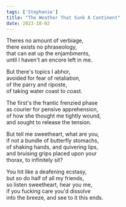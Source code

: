 ```yaml
---
tags: ['Stephanie']
title: "The Weather That Sunk A Continent"
date: 2023-10-02
---
```


Theres no amount of verbiage,  
there exists no phraseology,  
that can eat up the enjambments,  
until I haven't an encore left in me.

But there's topics I abhor,  
avoided for fear of retaliation,  
of the parry and riposte,  
of taking water coast to coast.

The first's the frantic frenzied phase  
as courier for pensive apprehension,  
of how she thought me tightly wound,  
and sought to release the tension.

But tell me sweetheart, what are you,  
if not a bundle of butterfly stomachs,  
of shaking hands, and quivering lips,  
and bruising grips placed upon your  
thorax, to infinitely sit?

You hit like a deafening ecstasy,  
but so do half of all my friends,  
so listen sweetheart, hear you me,  
if you fucking care you'd dissolve  
into the breeze, and see to it this ends.
